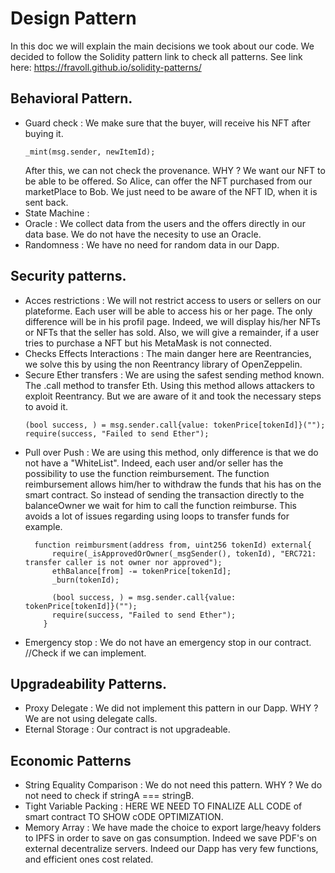 # Design Pattern

  In this doc we will explain the main decisions we took about our code.
  We decided to follow the Solidity pattern link to check all patterns. See link here: https://fravoll.github.io/solidity-patterns/

## Behavioral Pattern.
 - Guard check : We make sure that the buyer, will receive his NFT after buying it. 
      ``` 
      _mint(msg.sender, newItemId);
      ```
      After this, we can not check the provenance. WHY ? We want our NFT to be able to be offered. So Alice, can offer the NFT purchased from our marketPlace to Bob. We just need to be aware of the NFT ID, when it is sent back. 
 - State Machine : 
 - Oracle : We collect data from the users and the offers directly in our data base. We do not have the necesity to use an Oracle.
 - Randomness : We have no need for random data in our Dapp.

 ## Security patterns.
 - Acces restrictions : We will not restrict access to users or sellers on our plateforme. Each user will be able to access his or her page. The only difference will be in his profil page. Indeed, we will display his/her NFTs or NFTs that the seller has sold. Also, we will give a remainder, if a user tries to purchase a NFT but his MetaMask is not connected.
 - Checks Effects Interactions :  The main danger here are Reentrancies, we solve this by using the non Reentrancy library of OpenZeppelin.
 - Secure Ether transfers : We are using the safest sending method known. The .call method to transfer Eth. Using this method allows attackers to exploit Reentrancy. But we are aware of it and took the necessary steps to avoid it.
      ``` 
      (bool success, ) = msg.sender.call{value: tokenPrice[tokenId]}("");
      require(success, "Failed to send Ether");
      ``` 
 - Pull over Push : We are using this method, only difference is that we do not have a "WhiteList". Indeed, each user and/or seller has the possibility to use the function reimbursement. The function reimbursement allows him/her to withdraw the funds that his has on the smart contract. So instead of sending the transaction directly to the balanceOwner we wait for him to call the function reimburse. This avoids a lot of issues regarding using loops to transfer funds for example.
      ``` 
        function reimbursment(address from, uint256 tokenId) external{
            require(_isApprovedOrOwner(_msgSender(), tokenId), "ERC721: transfer caller is not owner nor approved");
            ethBalance[from] -= tokenPrice[tokenId];
            _burn(tokenId);

            (bool success, ) = msg.sender.call{value: tokenPrice[tokenId]}("");
            require(success, "Failed to send Ether");
          }
      ``` 
 - Emergency stop : We do not have an emergency stop in our contract. //Check if we can implement.

 ## Upgradeability Patterns.
 - Proxy Delegate : We did not implement this pattern in our Dapp. WHY ? We are not using delegate calls.
 - Eternal Storage : Our contract is not upgradeable.

 ## Economic Patterns
 - String Equality Comparison : We do not need this pattern. WHY ? We do not need to check if stringA === stringB.
 - Tight Variable Packing : HERE WE NEED TO FINALIZE ALL CODE of smart contract TO SHOW cODE OPTIMIZATION.
 - Memory Array : We have made the choice to export large/heavy folders to IPFS in order to save on gas consumption.
 Indeed we save PDF's on external decentralize servers. Indeed our Dapp has very few functions, and efficient ones cost related.
